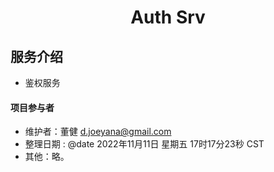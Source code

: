 <h1 align="center">Auth Srv</h1>

## 服务介绍
* 鉴权服务

#### 项目参与者
- 维护者：董健 d.joeyana@gmail.com
- 整理日期 :  @date 2022年11月11日 星期五 17时17分23秒 CST
- 其他：略。